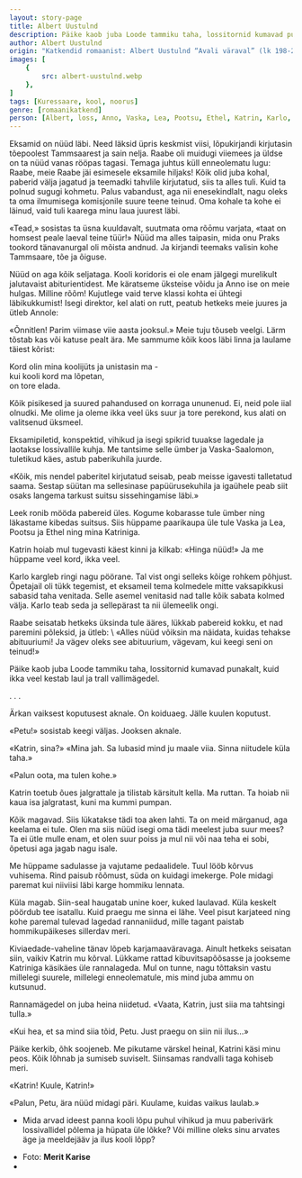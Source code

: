 ```yaml
---
layout: story-page
title: Albert Uustulnd
description: Päike kaob juba Loode tammiku taha, lossitornid kumavad punakalt, kuid ikka veel kestab laul ja trall vallimägedel.
author: Albert Uustulnd
origin: "Katkendid romaanist: Albert Uustulnd “Avali väraval” (lk 198-200), Eesti Raamat, 1977."
images: [
    {
        src: albert-uustulnd.webp
    },
]
tags: [Kuressaare, kool, noorus]
genre: [romaanikatkend]
person: [Albert, loss, Anno, Vaska, Lea, Pootsu, Ethel, Katrin, Karlo, Petu]
---
```


<!-- # {{$doc.title}} -->

Eksamid on nüüd läbi. Need läksid üpris keskmist viisi, lõpukirjandi kirjutasin tõepoolest Tammsaarest ja sain nelja. Raabe oli muidugi viiemees ja üldse on ta nüüd vanas rööpas tagasi. Temaga juhtus küll enneolematu lugu: Raabe, meie Raabe jäi esimesele eksamile hiljaks! Kõik olid juba kohal, paberid välja jagatud ja teemadki tahvlile kirjutatud, siis ta alles tuli. Kuid ta polnud sugugi kohmetu. Palus vabandust, aga nii enesekindlalt, nagu oleks ta oma ilmumisega komisjonile suure teene teinud. Oma kohale ta kohe ei läinud, vaid tuli kaarega minu laua juurest läbi.

«Tead,» sosistas ta üsna kuuldavalt, suutmata oma rõōmu varjata, «taat on homsest peale laeval teine tüür!» Nüüd ma alles taipasin, mida onu Praks tookord tänavanurgal oli mõista andnud. Ja kirjandi teemaks valisin kohe Tammsaare, tõe ja õiguse.

Nüüd on aga kõik seljataga. Kooli koridoris ei ole enam jälgegi murelikult jalutavaist abiturientidest. Me käratseme üksteise võidu ja Anno ise on meie hulgas. Milline rõõm! Kujutlege vaid terve klassi kohta ei ühtegi läbikukkumist! Isegi direktor, kel alati on rutt, peatub hetkeks meie juures ja ütleb Annole:

«Õnnitlen! Parim viimase viie aasta jooksul.» Meie tuju tõuseb veelgi. Lärm tõstab kas või katuse pealt ära. Me sammume kõik koos läbi linna ja laulame täiest kõrist:

Kord olin mina koolijüts ja unistasin ma - \
kui kooli kord ma lõpetan, \
on tore elada.

Kõik pisikesed ja suured pahandused on korraga ununenud. Ei, neid pole iial olnudki. Me olime ja oleme ikka veel üks suur ja tore perekond, kus alati on valitsenud üksmeel.

Eksamipiletid, konspektid, vihikud ja isegi spikrid tuuakse lagedale ja laotakse lossivallile kuhja. Me tantsime selle ümber ja Vaska-Saalomon, tuletikud käes, astub paberikuhila juurde.

«Kõik, mis nendel paberitel kirjutatud seisab, peab meisse igavesti talletatud saama. Sestap süütan ma sellesinase papüürusekuhila ja igaühele peab siit osaks langema tarkust suitsu sissehingamise läbi.»

Leek ronib mööda pabereid üles. Kogume kobarasse tule ümber ning läkastame kibedas suitsus. Siis hüppame paarikaupa üle tule Vaska ja Lea, Pootsu ja Ethel ning mina Katriniga.

Katrin hoiab mul tugevasti käest kinni ja kilkab: «Hinga nüüd!» Ja me hüppame veel kord, ikka veel.

Karlo kargleb ringi nagu pöörane. Tal vist ongi selleks kõige rohkem põhjust. Õpetajail oli tükk tegemist, et eksameil tema kolmedele mitte vaksapikkusi sabasid taha venitada. Selle asemel venitasid nad talle kõik sabata kolmed välja. Karlo teab seda ja sellepärast ta nii ülemeelik ongi.

Raabe seisatab hetkeks üksinda tule ääres, lükkab pabereid kokku, et nad paremini põleksid, ja ütleb: \ 
«Alles nüüd võiksin ma näidata, kuidas tehakse abituuriumi! Ja vägev oleks see abituurium, vägevam, kui keegi seni on teinud!»

Päike kaob juba Loode tammiku taha, lossitornid kumavad punakalt, kuid ikka veel kestab laul ja trall vallimägedel.

. . .

Ärkan vaiksest koputusest aknale. On koiduaeg. Jälle kuulen koputust.

«Petu!» sosistab keegi väljas. Jooksen aknale.

«Katrin, sina?» «Mina jah. Sa lubasid mind ju maale viia. Sinna niitudele küla taha.»

«Palun oota, ma tulen kohe.»

Katrin toetub õues jalgrattale ja tilistab kärsitult kella. Ma ruttan. Ta hoiab nii kaua isa jalgratast, kuni ma kummi pumpan.

Kõik magavad. Siis lükatakse tädi toa aken lahti. Ta on meid märganud, aga keelama ei tule. Olen ma siis nüüd isegi oma tädi meelest juba suur mees? Ta ei ütle mulle enam, et olen suur poiss ja mul nii või naa teha ei sobi, õpetusi aga jagab nagu isale.

Me hüppame sadulasse ja vajutame pedaalidele. Tuul lööb kõrvus vuhisema. Rind paisub rõõmust, süda on kuidagi imekerge. Pole midagi paremat kui niiviisi läbi karge hommiku lennata.

Küla magab. Siin-seal haugatab unine koer, kuked laulavad. Küla keskelt pöördub tee isatallu. Kuid praegu me sinna ei lähe. Veel pisut karjateed ning kohe paremal tulevad lagedad rannaniidud, mille tagant paistab hommikupäikeses sillerdav meri.

Kiviaedade-vaheline tänav lõpeb karjamaaväravaga. Ainult hetkeks seisatan siin, vaikiv Katrin mu kõrval. Lükkame rattad kibuvitsapõõsasse ja jookseme Katriniga käsikäes üle rannalageda. Mul on tunne, nagu tõttaksin vastu millelegi suurele, millelegi enneolematule, mis mind juba ammu on kutsunud.

Rannamägedel on juba heina niidetud. «Vaata, Katrin, just siia ma tahtsingi tulla.»

«Kui hea, et sa mind siia tõid, Petu. Just praegu on siin nii ilus...»

Päike kerkib, õhk soojeneb. Me pikutame värskel heinal, Katrini käsi minu peos. Kõik lõhnab ja sumiseb suviselt. Siinsamas randvalli taga kohiseb meri.

«Katrin! Kuule, Katrin!»

«Palun, Petu, ära nüüd midagi päri. Kuulame, kuidas vaikus laulab.»



<!-- Täägid: teele asuma minema ukerdama rühkima jalutama jõudma avama -->



<story-author :author="author" :origin="origin"></story-author>



<details-wrapper summary="Mis mõtted tekkisid?">

- Mida arvad ideest panna kooli lõpu puhul vihikud ja muu paberivärk lossivallidel põlema ja hüpata üle lõkke? Või milline oleks sinu arvates äge ja meeldejääv ja ilus kooli lõpp? 

</details-wrapper>


<details-wrapper summary="Allikad" class="text-sm" icon="icon-park-outline:document-folder">

- Foto: **Merit Karise**
- 
</details-wrapper>

